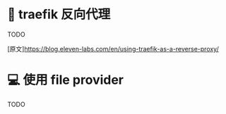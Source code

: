 # 🦦 traefik 反向代理 

TODO

[原文]https://blog.eleven-labs.com/en/using-traefik-as-a-reverse-proxy/

# 💻 使用 file provider

TODO